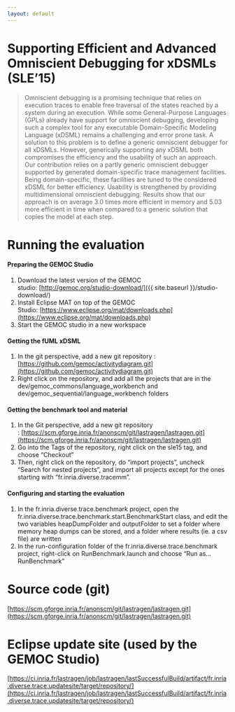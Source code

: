 ```yaml
---
layout: default
---
```


# Supporting Efficient and Advanced Omniscient Debugging for xDSMLs (SLE’15)

> Omniscient debugging is a promising technique that relies on execution traces to enable free traversal of the states reached by a system during an execution. While some General-Purpose Languages (GPLs) already have support for omniscient debugging, developing such a complex tool for any executable Domain-Specific Modeling Language (xDSML) remains a challenging and error prone task. A solution to this problem is to define a generic omniscient debugger for all xDSMLs. However, generically supporting any xDSML both compromises the efficiency and the usability of such an approach. Our contribution relies on a partly generic omniscient debugger supported by generated domain-specific trace management facilities. Being domain-specific, these facilities are tuned to the considered xDSML for better efficiency. Usability is strengthened by providing multidimensional omniscient debugging. Results show that our approach is on average 3.0 times more efficient in memory and 5.03 more efficient in time when compared to a generic solution that copies the model at each step.

# Running the evaluation

#### Preparing the GEMOC Studio

1. Download the latest version of the GEMOC studio: [http://gemoc.org/studio-download/]({{ site.baseurl }}/studio-download/)
2. Install Eclipse MAT on top of the GEMOC Studio: [https://www.eclipse.org/mat/downloads.php](https://www.eclipse.org/mat/downloads.php)
3. Start the GEMOC studio in a new workspace

#### Getting the fUML xDSML

1. In the git perspective, add a new git repository : [https://github.com/gemoc/activitydiagram.git](https://github.com/gemoc/activitydiagram.git)
2. Right click on the repository, and add all the projects that are in the dev/gemoc_commons/language_workbench and dev/gemoc_sequential/language_workbench folders

#### Getting the benchmark tool and material

1. In the Git perspective, add a new git repository : [https://scm.gforge.inria.fr/anonscm/git/lastragen/lastragen.git](https://scm.gforge.inria.fr/anonscm/git/lastragen/lastragen.git)
2. Go into the Tags of the repository, right click on the sle15 tag, and choose “Checkout”
3. Then, right click on the repository, do “import projects”, uncheck “Search for nested projects”, and import all projects except for the ones starting with “fr.inria.diverse.tracemm”.

#### Configuring and starting the evaluation

1. In the fr.inria.diverse.trace.benchmark project, open the fr.inria.diverse.trace.benchmark.start.BenchmarkStart class, and edit the two variables heapDumpFolder and outputFolder to set a folder where memory heap dumps can be stored, and a folder where results (ie. a csv file) are written
2. In the run-configuration folder of the fr.inria.diverse.trace.benchmark project, right-click on RunBenchmark.launch and choose “Run as… RunBenchmark”

# Source code (git)

[https://scm.gforge.inria.fr/anonscm/git/lastragen/lastragen.git](https://scm.gforge.inria.fr/anonscm/git/lastragen/lastragen.git)

# Eclipse update site (used by the GEMOC Studio)

[https://ci.inria.fr/lastragen/job/lastragen/lastSuccessfulBuild/artifact/fr.inria.diverse.trace.updatesite/target/repository/](https://ci.inria.fr/lastragen/job/lastragen/lastSuccessfulBuild/artifact/fr.inria.diverse.trace.updatesite/target/repository/)

